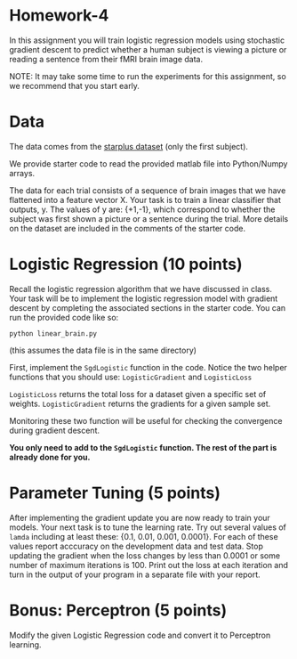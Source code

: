 # Homework-4


In this assignment you will train logistic regression models using stochastic gradient descent to predict whether a human subject is viewing a picture or reading a sentence from their fMRI brain image data.


NOTE: It may take some time to run the experiments for this assignment, so we recommend that you start early. 

# Data

The data comes from the [starplus dataset](http://www.cs.cmu.edu/afs/cs.cmu.edu/project/theo-81/www/) (only the first subject). 

We provide starter code to read the provided matlab file into Python/Numpy arrays. 

The data for each trial consists of a sequence of brain images that we have flattened into a feature vector X. Your task is to train a linear classifier that outputs, y. The values of y are: {+1,-1}, which correspond to whether the subject was first shown a picture or a sentence during the trial. More details on the dataset are included in the comments of the starter code.

# Logistic Regression (10 points)

Recall the logistic regression algorithm that we have discussed in class. Your task will be to implement the logistic regression model with gradient descent by completing the associated sections in the starter code. You can run the provided code like so:

```
python linear_brain.py

```


(this assumes the data file is in the same directory)


First, implement the `SgdLogistic` function in the code. Notice the two helper functions that you should use: `LogisticGradient` and `LogisticLoss` 

`LogisticLoss` returns the total loss for a dataset given a specific set of weights. 
`LogisticGradient` returns the gradients for a given sample set.

Monitoring these two function will be useful for checking the convergence during gradient descent.

**You only need to add to the `SgdLogistic` function. The rest of the part is already done for you.** 


# Parameter Tuning (5 points)

After implementing the gradient update you are now ready to train your models. Your next task is to tune the learning rate. Try out several values of `lamda` including at least these: {0.1, 0.01, 0.001, 0.0001}. For each of these values report acccuracy on the development data and test data. Stop updating the gradient when the loss changes by less than 0.0001 or some number of maximum iterations is 100. Print out the loss at each iteration and turn in the output of your program in a separate file with your report.


# Bonus: Perceptron (5 points)

Modify the given Logistic Regression code and convert it to Perceptron learning. 



